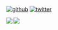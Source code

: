 [![github](https://img.shields.io/github/followers/micnncim?label=Follow%20%40micnncim&style=social)](https://github.com/micnncim)
[![twitter](https://img.shields.io/twitter/follow/micnncim?style=social)](https://twitter.com/micnncim)

<a href="https://github.com/micnncim">
  <img align="left" src="https://github-readme-stats.vercel.app/api?username=micnncim&show_icons=true" />
</a>
<a href="https://github.com/micnncim">
  <img align="left" src="https://github-readme-stats.vercel.app/api/top-langs/?username=micnncim" />
</a>
